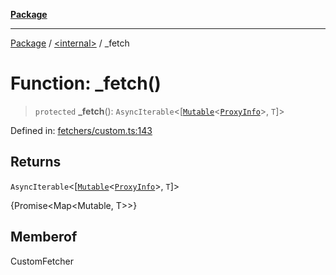 [**Package**](../../README.md)

***

[Package](../../globals.md) / [\<internal\>](../README.md) / \_fetch

# Function: \_fetch()

> `protected` **\_fetch**(): `AsyncIterable`\<\[[`Mutable`](../../type-aliases/Mutable.md)\<[`ProxyInfo`](../../type-aliases/ProxyInfo.md)\>, `T`\]\>

Defined in: [fetchers/custom.ts:143](https://github.com/AlexXanderGrib/proxy-master/blob/d9889b922817ac03c7a235b832a590a4ef34fb55/src/fetchers/custom.ts#L143)

## Returns

`AsyncIterable`\<\[[`Mutable`](../../type-aliases/Mutable.md)\<[`ProxyInfo`](../../type-aliases/ProxyInfo.md)\>, `T`\]\>

{Promise<Map<Mutable<ProxyInfo>, T>>}

## Memberof

CustomFetcher
